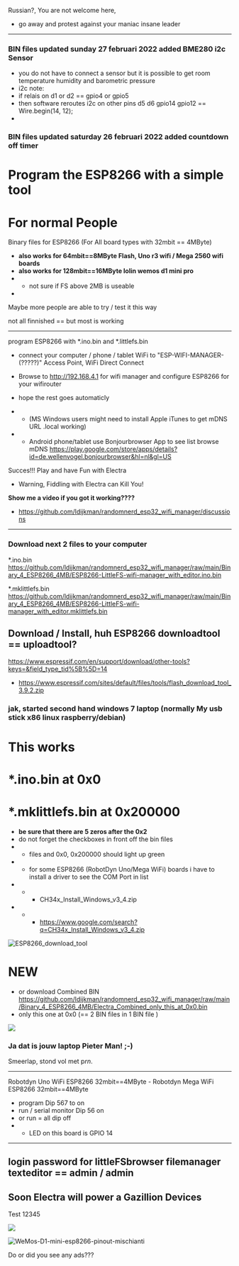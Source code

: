 
Russian?, You are not welcome here, 
- go away and protest against your maniac insane leader
------------------
### BIN files updated sunday 27 februari 2022 added BME280 i2c Sensor
- you do not have to connect a sensor but it is possible to get room temperature humidity and barometric pressure
- i2c note:
- if relais on d1 or d2 == gpio4 or gpio5    
-  then software reroutes i2c on other pins d5 d6 gpio14 gpio12 ==  Wire.begin(14, 12);   
-
### BIN files updated saturday 26 februari 2022 added countdown off timer



# Program the ESP8266 with a simple tool
# For normal People

Binary files for ESP8266 (For All board types with 32mbit == 4MByte)<b>
- also works for 64mbit==8MByte Flash, Uno r3 wifi / Mega 2560 wifi boards
- also works for 128mbit==16MByte lolin wemos d1 mini pro</b>
- - not sure if FS above 2MB is useable
- 
Maybe more people are able to try / test it this way

not all finnished == but most is working

---

program ESP8266 with *.ino.bin and *.littlefs.bin 

- connect your computer / phone / tablet WiFi to "ESP-WIFI-MANAGER-(?????)" Access Point, WiFi Direct Connect

- Browse to http://192.168.4.1 for wifi manager and configure ESP8266 for your wifirouter

- hope the rest goes automaticly
- - (MS Windows users might need to install Apple iTunes to get mDNS URL .local working)
- - Android phone/tablet use Bonjourbrowser App to see list browse mDNS https://play.google.com/store/apps/details?id=de.wellenvogel.bonjourbrowser&hl=nl&gl=US

Succes!!! Play and have Fun with Electra
- Warning, Fiddling with Electra can Kill You!

<b>Show me a video if you got it working????</b>
- https://github.com/ldijkman/randomnerd_esp32_wifi_manager/discussions
---

### Download next 2 files to your computer

*.ino.bin https://github.com/ldijkman/randomnerd_esp32_wifi_manager/raw/main/Binary_4_ESP8266_4MB/ESP8266-LittleFS-wifi-manager_with_editor.ino.bin

*.mklittlefs.bin https://github.com/ldijkman/randomnerd_esp32_wifi_manager/raw/main/Binary_4_ESP8266_4MB/ESP8266-LittleFS-wifi-manager_with_editor.mklittlefs.bin


## Download / Install, huh ESP8266 downloadtool == uploadtool?

https://www.espressif.com/en/support/download/other-tools?keys=&field_type_tid%5B%5D=14
- https://www.espressif.com/sites/default/files/tools/flash_download_tool_3.9.2.zip

### jak, started second hand windows 7 laptop (normally My usb stick x86 linux raspberry/debian)
# This works 
# *.ino.bin at 0x0
# *.mklittlefs.bin at 0x200000
- <b>be sure that there are 5 zeros after the 0x2</b>
- do not forget the checkboxes in front off the bin files
- - files and 0x0, 0x200000 should light up green
- - for some ESP8266 (RobotDyn Uno/Mega WiFi) boards i have to install a driver to see the COM Port in list
- - - CH34x_Install_Windows_v3_4.zip
- - - https://www.google.com/search?q=CH34x_Install_Windows_v3_4.zip


![ESP8266_download_tool](https://user-images.githubusercontent.com/45427770/154829873-ca5841cd-37e6-44ee-b582-d828457fe07a.png)

# NEW
- or download Combined BIN https://github.com/ldijkman/randomnerd_esp32_wifi_manager/raw/main/Binary_4_ESP8266_4MB/Electra_Combined_only_this_at_0x0.bin
- only this one at 0x0  (== 2 BIN files in 1 BIN file )

<img src="https://github.com/ldijkman/randomnerd_esp32_wifi_manager/blob/main/Binary_4_ESP8266_4MB/20220223_033932.jpg">

### Ja dat is jouw laptop Pieter Man! ;-)
Smeerlap, stond vol met p*rn*.

---
Robotdyn Uno WiFi ESP8266 32mbit==4MByte - Robotdyn Mega WiFi ESP8266 32mbit==4MByte
- program Dip 567 to on
- run / serial monitor Dip 56 on
- or run = all dip off
- - LED on this board is GPIO 14

---

## login password for littleFSbrowser filemanager texteditor == admin / admin

## Soon Electra will power a Gazillion Devices

Test 12345

<img src="https://github.com/ldijkman/randomnerd_esp32_wifi_manager/blob/main/images/20220221_034042.jpg">


![WeMos-D1-mini-esp8266-pinout-mischianti](https://user-images.githubusercontent.com/45427770/155879701-09fb8524-b42e-4957-9be0-e9acc608147c.png)


Do or did you see any ads???
